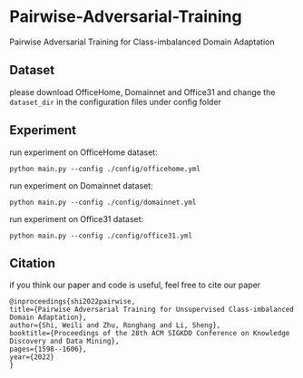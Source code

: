# Pairwise-Adversarial-Training
Pairwise Adversarial Training for Class-imbalanced Domain Adaptation


## Dataset
please download OfficeHome, Domainnet and Office31 and change the `dataset_dir` in the configuration files under config folder 

## Experiment
run experiment on OfficeHome dataset:

    python main.py --config ./config/officehome.yml


run experiment on Domainnet dataset:

    python main.py --config ./config/domainnet.yml


run experiment on Office31 dataset:

    python main.py --config ./config/office31.yml


## Citation
if you think our paper and code is useful, feel free to cite our paper

    @inproceedings{shi2022pairwise,
    title={Pairwise Adversarial Training for Unsupervised Class-imbalanced Domain Adaptation},
    author={Shi, Weili and Zhu, Ronghang and Li, Sheng},
    booktitle={Proceedings of the 28th ACM SIGKDD Conference on Knowledge Discovery and Data Mining},
    pages={1598--1606},
    year={2022}
    }
